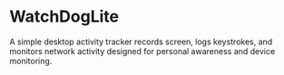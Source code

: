 # WatchDogLite
A simple desktop activity tracker records screen, logs keystrokes, and monitors network activity designed for personal awareness and device monitoring.
